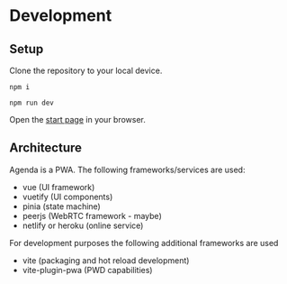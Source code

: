 # Development

## Setup

Clone the repository to your local device.

```npm i```

```npm run dev```

Open the [start page](http://localhost:5173/) in your browser.

## Architecture

Agenda is a PWA. The following frameworks/services are used:
* vue (UI framework)
* vuetify (UI components)
* pinia (state machine)
* peerjs (WebRTC framework - maybe)
* netlify or heroku (online service)

For development purposes the following additional frameworks are used
* vite (packaging and hot reload development)
* vite-plugin-pwa (PWD capabilities)

